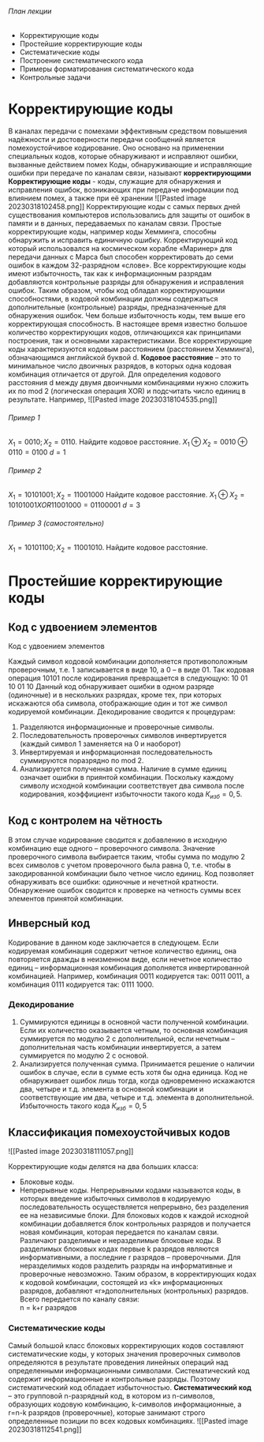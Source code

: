 ###### План лекции
- Корректирующие коды
- Простейшие корректирующие коды
- Систематические коды
- Построение систематического кода
- Примеры форматирования систематического кода
- Контрольные задачи

# Корректирующие коды
В каналах передачи с помехами эффективным средством повышения надёжности и достоверности передачи сообщений является помехоустойчивое кодирование. Оно основано на применении специальных кодов, которые обнаруживают и исправляют ошибки, вызванные действием помех
Коды, обнаруживающие и исправляющие ошибки при передаче по каналам связи, называют **корректирующими**
**Корректирующие коды** - коды, служащие для обнаружения и исправления ошибок, возникающих при передаче информации под влиянием помех, а также при её хранении
![[Pasted image 20230318102458.png]]
Корректирующие коды с самых первых дней существования компьютеров использовались для защиты от ошибок в памяти и в данных, передаваемых по каналам связи. Простые корректирующие коды, например коды Хемминга, способны обнаружить и исправить единичную ошибку. 
Корректирующий код который использовался на космическом корабле «Маринер» для передачи данных с Марса был способен корректировать до семи ошибок в каждом 32-разрядном «слове». 
Все корректирующие коды имеют избыточность, так как к информационным разрядам добавляются контрольные разряды для обнаружения и исправления ошибок.
Таким образом, чтобы код обладал корректирующими способностями, в кодовой комбинации должны содержаться дополнительные (контрольные) разряды, предназначенные для обнаружения ошибок. Чем больше избыточность коды, тем выше его корректирующая способность.
В настоящее время известно большое количество корректирующих кодов, отличающихся как принципами построения, так и основными характеристиками. 
Все корректирующие коды характеризуются кодовым расстоянием (расстоянием Хемминга), обзначающимся английской буквой d.
**Кодовое расстояние** – это то минимальное число двоичных разрядов, в которых одна кодовая комбинация отличается от другой.
Для определения кодового расстояния d между двумя двоичными комбинациями нужно сложить их по mod 2 (логическая операция XOR) и подсчитать число единиц в результате.
Например,
![[Pasted image 20230318104535.png]]
###### Пример 1
$Х_{1}=0010;Х_{2}=0110$. Найдите кодовое расстояние.
$Х_{1}\oplus{}X_{2} = 0010\oplus{}0110=0100$
$d=1$
###### Пример 2
$Х_{1}=10101001;Х_{2}=11001000$
Найдите кодовое расстояние.
$Х_{1}\oplus{}X_{2} = 10101001 XOR 11001000 = 01100001$
$d=3$
###### Пример 3 (самостоятельно)
$Х_1 = 10101100; Х_2 = 11001010.$
Найдите кодовое расстояние.
# Простейшие корректирующие коды
## Код с удвоением элементов
Код с удвоением элементов

Каждый символ кодовой комбинации дополняется противоположным проверочным, т.е. 1 записывается в виде 10, а 0 – в виде 01.
Так кодовая операция 10101 после кодирования превращается в следующую:
10 01 10 01 10 
Данный код обнаруживает ошибки в одном разряде (одиночные) и в нескольких разрядах, кроме тех, при которых искажаются оба символа, отображающие один и тот же символ кодируемой комбинации.
Декодирование сводится к процедурам:
1. Разделяются информационные и проверочные символы.
2. Последовательность проверочных символов инвертируется (каждый символ 1 заменяется на 0 и наоборот)
3. Инвертируемая и информационная последовательность суммируются поразрядно по mod 2.
4. Анализируется полученная сумма. Наличие в сумме единиц означает ошибки в приянтой комбинации.
Поскольку каждому символу исходной комбинации соответствует два символа после кодирования, коэффициент избыточности такого кода $К_{изб}=0,5$.
## Код с контролем на чётность
В этом случае кодирование сводится к добавлению в исходную комбинацию еще одного – проверочного символа. Значение проверочного символа выбирается таким, чтобы сумма по модулю 2 всех символов с учетом проверочного была равна 0, т.е. чтобы в закодированной комбинации было четное число единиц.
Код позволяет обнаруживать все ошибки: одиночные и нечетной кратности. Обнаружение ошибок сводится к проверке на четность суммы всех элементов принятой комбинации.
## Инверсный код
Кодирование в данном коде заключается в следующем. Если кодируемая комбинация содержит четное количество единиц, она повторяется дважды в неизменном виде, если нечетное количество единиц – информационная комбинация дополняется инвертированной комбинацией.
Например, комбинация 0011 кодируется так: 0011 0011, а комбинация 0111 кодируется так: 0111 1000.
### Декодирование
1. Суммируются единицы в основной части полученной комбинации. Если их количество оказывается четным, то основная комбинация суммируется по модулю 2 с дополнительной, если нечетным – дополнительная часть комбинации инвертируется, а затем суммируется по модулю 2 с основой.
2. Анализируется полученная сумма. Принимается решение о наличии ошибок в случае, если в сумме есть хотя бы одна единица.
Код не обнаруживает ошибок лишь тогда, когда одновременно искажаются два, четыре и т.д. элемента в основной комбинации и соответствующие им два, четыре и т.д. элемента в дополнительной.
Избыточность такого кода $К_{изб}  = 0,5$
## Классификация помехоустойчивых кодов
![[Pasted image 20230318111057.png]]

Корректирующие коды делятся на два больших класса:
- Блоковые коды.
- Непрерывные коды.
Непрерывными кодами называются коды, в которых введение избыточных символов в кодируемую последовательность осуществляется непрерывно, без разделения ее на независимые блоки.
Для блоковых кодов к каждой исходной комбинации добавляется блок контрольных разрядов и получается новая комбинация, которая передается по каналам связи. 
Различают разделимые и неразделимые блоковые коды. 
В разделимых блоковых кодах первые k разрядов являются информативными, а последние r разрядов – проверочными.
Для неразделимых кодов разделить разряды на информативные и проверочные невозможно. 
Таким образом, в корректирующих кодах к кодовой комбинации, состоящей из «k» информационных разрядов, добавляют «r»дополнительных (контрольных) разрядов. Всего передается по каналу связи:  
n = k+r разрядов
### Систематические коды
Самый большой класс блоковых корректирующих кодов составляют систематические коды, у которых значения проверочных символов определяются в результате проведения линейных операций над определенными информационными символами.
Систематический код содержит информационные и контрольные разряды. Поэтому систематический код обладает избыточностью. 
**Систематический код** – это групповой n-разрядный код, в котором из n-символов, образующих кодовую комбинацию, k-символов информационные, а r=n-k разрядов (проверочные), которые занимают строго определенные позиции по всех кодовых комбинациях. 
![[Pasted image 20230318112541.png]]